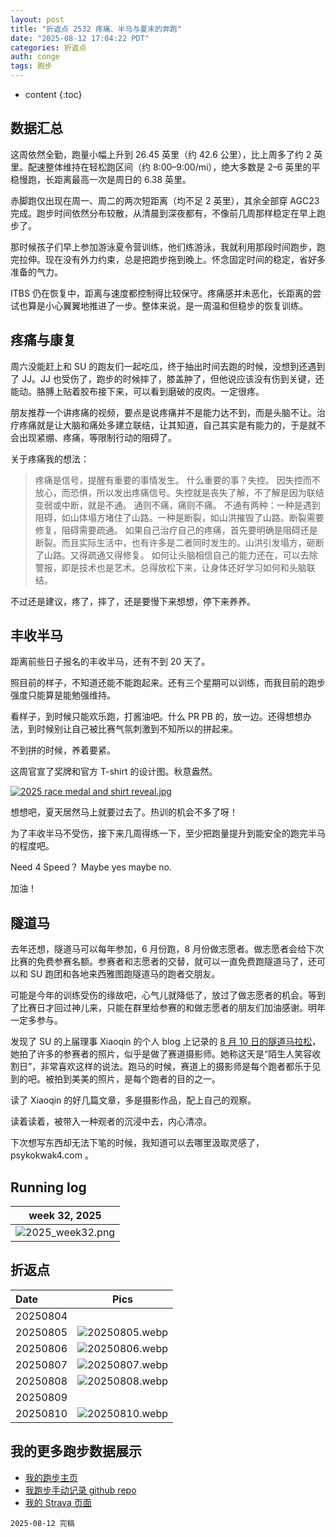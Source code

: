 ```yaml
---
layout: post
title: "折返点 2532 疼痛、半马与夏末的奔跑"
date: "2025-08-12 17:04:22 PDT"
categories: 折返点
auth: conge
tags: 跑步
---
```

* content
{:toc}

## 数据汇总

这周依然全勤，跑量小幅上升到 26.45 英里（约 42.6 公里），比上周多了约 2 英里。配速整体维持在轻松跑区间（约 8:00–9:00/mi），绝大多数是 2–6 英里的平稳慢跑，长距离最高一次是周日的 6.38 英里。

赤脚跑仅出现在周一、周二的两次短距离（均不足 2 英里），其余全部穿 AGC23 完成。跑步时间依然分布较散，从清晨到深夜都有，不像前几周那样稳定在早上跑步了。




那时候孩子们早上参加游泳夏令营训练，他们练游泳，我就利用那段时间跑步，跑完拉伸。现在没有外力约束，总是把跑步拖到晚上。怀念固定时间的稳定，省好多准备的气力。

ITBS 仍在恢复中，距离与速度都控制得比较保守。疼痛感并未恶化，长距离的尝试也算是小心翼翼地推进了一步。整体来说，是一周温和但稳步的恢复训练。

## 疼痛与康复

周六没能赶上和 SU 的跑友们一起吃瓜，终于抽出时间去跑的时候，没想到还遇到了 JJ。JJ 也受伤了，跑步的时候摔了，膝盖肿了，但他说应该没有伤到关键，还能动。胳膊上贴着胶布接下来，可以看到磨破的皮肉。一定很疼。

朋友推荐一个讲疼痛的视频，要点是说疼痛并不是能力达不到，而是头脑不让。治疗疼痛就是让大脑和痛处多建立联结，让其知道，自己其实是有能力的，于是就不会出现紧绷、疼痛，等限制行动的阻碍了。

关于疼痛我的想法：

> 疼痛是信号，提醒有重要的事情发生。
> 什么重要的事？失控。
> 因失控而不放心，而恐惧，所以发出疼痛信号。失控就是丧失了解，不了解是因为联结变弱或中断，就是不通。
> 通则不痛，痛则不痛。
> 不通有两种：一种是遇到阻碍，如山体塌方堵住了山路。一种是断裂，如山洪摧毁了山路。断裂需要修复，阻碍需要疏通。
> 如果自己治疗自己的疼痛，首先要明确是阻碍还是断裂。而且实际生活中，也有许多是二者同时发生的。山洪引发塌方，砸断了山路。又得疏通又得修复。
> 如何让头脑相信自己的能力还在，可以去除警报，即是技术也是艺术。总得放松下来，让身体还好学习如何和头脑联结。

不过还是建议，疼了，摔了，还是要慢下来想想，停下来养养。

## 丰收半马

距离前些日子报名的丰收半马，还有不到 20 天了。

照目前的样子，不知道还能不能跑起来。还有三个星期可以训练，而我目前的跑步强度只能算是能勉强维持。

看样子，到时候只能欢乐跑，打酱油吧。什么 PR PB 的，放一边。还得想想办法，到时候别让自己被比赛气氛刺激到不知所以的拼起来。

不到拼的时候，养着要紧。

这周官宣了奖牌和官方 T-shirt 的设计图。秋意盎然。

[![2025 race medal and shirt reveal.jpg](https://s2.loli.net/2025/08/13/ZKMF5eYHbhRalXT.jpg)](https://www.xiaohongshu.com/discovery/item/68954b430000000023038f8f)

想想吧，夏天居然马上就要过去了。热训的机会不多了呀！

为了丰收半马不受伤，接下来几周得练一下，至少把跑量提升到能安全的跑完半马的程度吧。

Need 4 Speed？ Maybe yes maybe no.

加油！

## 隧道马

去年还想，隧道马可以每年参加，6 月份跑，8 月份做志愿者。做志愿者会给下次比赛的免费参赛名额。参赛者和志愿者的交替，就可以一直免费跑隧道马了，还可以和 SU 跑团和各地来西雅图跑隧道马的跑者交朋友。

可能是今年的训练受伤的缘故吧，心气儿就降低了，放过了做志愿者的机会。等到了比赛日才回过神儿来，只能在群里给参赛的和做志愿者的朋友们加油感谢。明年一定多参与。

发现了 SU 的上届理事 Xiaoqin 的个人 blog 上记录的 [8 月 10 日的隧道马拉松](https://www.psykokwak4.com/blog/08102025-tunnel-marathon)，她拍了许多的参赛者的照片，似乎是做了赛道摄影师。她称这天是“陌生人笑容收割日”，非常喜欢这样的说法。跑马的时候，赛道上的摄影师是每个跑者都乐于见到的吧。被拍到美美的照片，是每个跑者的目的之一。

读了 Xiaoqin 的好几篇文章，多是摄影作品，配上自己的观察。

读着读着，被带入一种观者的沉浸中去，内心清凉。

下次想写东西却无法下笔的时候，我知道可以去哪里汲取灵感了，psykokwak4.com 。

## Running log

|                             week 32, 2025                              |
| :--------------------------------------------------------------------: |
| ![2025_week32.png](https://s2.loli.net/2025/08/13/KZU8wQ7dsxMYNcI.png) |

## 折返点

| Date     |                                Pics                                   |
| :------- | :-------------------------------------------------------------------: |
| 20250804 |  |
| 20250805 | ![20250805.webp](https://s2.loli.net/2025/08/13/rDwg9xEXv5Iyto4.webp) |
| 20250806 | ![20250806.webp](https://s2.loli.net/2025/08/13/RWgIu165NEYO4ok.webp) |
| 20250807 | ![20250807.webp](https://s2.loli.net/2025/08/13/Z9LUATkIo8lDCO4.webp) |
| 20250808 | ![20250808.webp](https://s2.loli.net/2025/08/13/G18t2YXCVKlgrRN.webp) |
| 20250809 |  |
| 20250810 | ![20250810.webp](https://s2.loli.net/2025/08/13/NrQJaZzEcAYoCGR.webp) |

## 我的更多跑步数据展示

*   [我的跑步主页](https://conge.livingwithfcs.org/running_page/)
*   [我跑步手动记录 github repo](https://github.com/conge/RunningStreak)
*   [我的 Strava 页面](https://www.strava.com/athletes/57680242)

```
2025-08-12 完稿
```